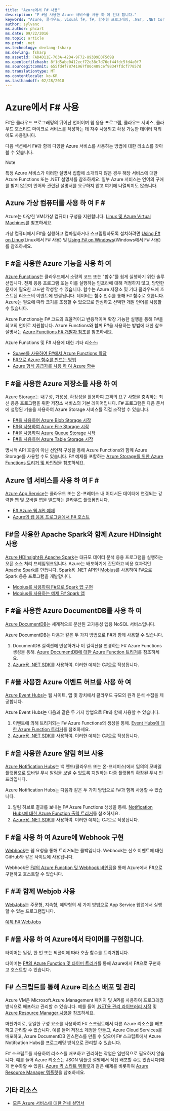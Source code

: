 ```yaml
---
title: "Azure에서 F# 사용"
description: "F #을 사용한 Azure 서비스를 사용 하 여 안내 합니다."
keywords: "Azure, 클라우드, visual f#, f#, 함수형 프로그래밍, .NET, .NET Core"
author: sylvanc
ms.author: phcart
ms.date: 09/22/2016
ms.topic: article
ms.prod: .net
ms.technology: devlang-fsharp
ms.devlang: fsharp
ms.assetid: FAD4D11E-703A-42D4-9F72-893D9E0F569B
ms.openlocfilehash: 8f1d5abe0412ecf72e38c7d76ef44fdc5fd4a0f7
ms.sourcegitcommit: 655fd4f78741967f80c409cef98347fdcf77857d
ms.translationtype: MT
ms.contentlocale: ko-KR
ms.lasthandoff: 02/28/2018
---
```

# <a name="using-f-on-azure"></a>Azure에서 F# 사용

F#은 클라우드 프로그래밍의 뛰어난 언어이며 웹 응용 프로그램, 클라우드 서비스, 클라우드 호스티드 마이크로 서비스를 작성하는 데 자주 사용되고 확장 가능한 데이터 처리에도 사용됩니다.

다음 섹션에서 F#과 함께 다양한 Azure 서비스를 사용하는 방법에 대한 리소스를 찾아볼 수 있습니다.

> [!NOTE]
> 특정 Azure 서비스가 이러한 설명서 집합에 소개되지 않은 경우 해당 서비스에 대한 Azure Functions 또는 .NET 설명서를 참조하세요. 일부 Azure 서비스는 언어의 구애를 받지 않으며 언어와 관련된 설명서를 요구하지 않고 여기에 나열되지도 않습니다.

## <a name="using-azure-virtual-machines-with-f"></a>Azure 가상 컴퓨터를 사용 하 여 F # #

Azure는 다양한 VM(가상 컴퓨터) 구성을 지원합니다. [Linux 및 Azure Virtual Machines](https://azure.microsoft.com/services/virtual-machines/)를 참조하세요.

가상 컴퓨터에서 F#을 실행하고 컴파일하거나 스크립팅하도록 설치하려면 [Using F# on Linux](http://fsharp.org/use/linux)(Linux에서 F# 사용) 및 [Using F# on Windows](http://fsharp.org/use/windows)(Windows에서 F# 사용)를 참조하세요.


## <a name="using-azure-functions-with-f"></a>F #을 사용한 Azure 기능을 사용 하 여 #

[Azure Functions](https://azure.microsoft.com/services/functions/)는 클라우드에서 소량의 코드 또는 "함수"를 쉽게 실행하기 위한 솔루션입니다. 전체 응용 프로그램 또는 이를 실행하는 인프라에 대해 걱정하지 않고, 당면한 문제에 필요한 코드만 작성할 수 있습니다. 함수는 Azure 저장소 및 기타 클라우드에 호스트된 리소스의 이벤트에 연결됩니다. 데이터는 함수 인수를 통해 F# 함수로 흐릅니다. Azure는 필요에 따라 크기를 조정할 수 있으므로 안심하고 선택한 개발 언어를 사용할 수 있습니다.

Azure Functions는 F# 코드의 효율적이고 반응적이며 확장 가능한 실행을 통해 F#을 최고의 언어로 지원합니다. Azure Functions와 함께 F#을 사용하는 방법에 대한 참조 설명서는 [Azure Functions F# 개발자 참조](/azure/azure-functions/functions-reference-fsharp)를 참조하세요.

Azure Functions 및 F# 사용에 대한 기타 리소스:

* [Suave를 사용하여 F#에서 Azure Functions 확장](https://blog.tamizhvendan.in/blog/2016/09/19/scale-up-azure-functions-in-f-number-using-suave/)
* [F#으로 Azure 함수를 만드는 방법](https://mnie.github.io/2016-09-08-AzureFunctions/)
* [Azure 형식 공급자를 사용 하 여 Azure 함수](https://compositional-it.com/blog/2017/08-30-using-the-azure-type-provider-with-azure-functions/index.html)

## <a name="using-azure-storage-with-f"></a>F #을 사용한 Azure 저장소를 사용 하 여 #

Azure Storage는 내구성, 가용성, 확장성을 활용하여 고객의 요구 사항을 충족하는 최신 응용 프로그램을 위한 저장소 서비스의 기본 레이어입니다. F# 프로그램은 다음 문서에 설명된 기술을 사용하여 Azure Storage 서비스를 직접 조작할 수 있습니다.

* [F#을 사용하여 Azure Blob Storage 시작](blob-storage.md)
* [F#을 사용하여 Azure File Storage 시작](file-storage.md)
* [F#을 사용하여 Azure Queue Storage 시작](queue-storage.md)
* [F#을 사용하여 Azure Table Storage 시작](table-storage.md)

명시적 API 호출이 아닌 선언적 구성을 통해 Azure Functions와 함께 Azure Storage를 사용할 수도 있습니다. F# 예제를 포함하는 [Azure Storage를 위한 Azure Functions 트리거 및 바인딩](/azure/azure-functions/functions-bindings-storage)을 참조하세요.

## <a name="using-azure-app-service-with-f"></a>Azure 앱 서비스를 사용 하 여 F # #

[Azure App Service](https://azure.microsoft.com/services/app-service/)는 클라우드 또는 온-프레미스 내 어디서든 데이터에 연결되는 강력한 웹 및 모바일 앱을 빌드하는 클라우드 플랫폼입니다.

* [F# Azure 웹 API 예제](https://github.com/fsprojects/azure-webapi-example)
* [Azure의 웹 응용 프로그램에서 F# 호스트](https://github.com/isaacabraham/fsharp-demonstrator)

## <a name="using-apache-spark-with-f-with-azure-hdinsight"></a>F#을 사용한 Apache Spark와 함께 Azure HDInsight 사용

[Azure HDInsight용 Apache Spark](https://azure.microsoft.com/services/hdinsight/apache-spark/)는 대규모 데이터 분석 응용 프로그램을 실행하는 오픈 소스 처리 프레임워크입니다. Azure는 배포하기에 간단하고 비용 효과적인 Apache Spark를 만듭니다. Spark용 .NET API인 [Mobius](https://github.com/Microsoft/Mobius)를 사용하여 F#으로 Spark 응용 프로그램을 개발합니다.

* [Mobius를 사용하여 F#으로 Spark 앱 구현](https://github.com/Microsoft/Mobius/blob/master/notes/spark-fsharp-mobius.md)
* [Mobius를 사용하는 예제 F# Spark 앱](https://github.com/Microsoft/Mobius/tree/master/examples/fsharp)

## <a name="using-azure-documentdb-with-f"></a>F #을 사용한 Azure DocumentDB를 사용 하 여 #

[Azure DocumentDB](https://azure.microsoft.com/services/documentdb/)는 세계적으로 분산된 고가용성 앱용 NoSQL 서비스입니다.

Azure DocumentDB는 다음과 같은 두 가지 방법으로 F#과 함께 사용할 수 있습니다.

1. DocumentDB 컬렉션에 반응하거나 이 컬렉션을 변경하는 F# Azure Functions 생성을 통해. [Azure DocumentDB에 대한 Azure Function 트리거](/azure/azure-functions/functions-bindings-documentdb)를 참조하세요.
2. [Azure용 .NET SDK](/azure/documentdb/documentdb-get-started-quickstart)를 사용하여. 이러한 예제는 C#으로 작성됩니다.

## <a name="using-azure-event-hubs-with-f"></a>F #을 사용한 Azure 이벤트 허브를 사용 하 여 #

[Azure Event Hubs](https://azure.microsoft.com/services/event-hubs/)는 웹 사이트, 앱 및 장치에서 클라우드 규모의 원격 분석 수집을 제공합니다.

Azure Event Hubs는 다음과 같은 두 가지 방법으로 F#과 함께 사용할 수 있습니다.

1. 이벤트에 의해 트리거되는 F# Azure Functions의 생성을 통해. [Event Hubs에 대한 Azure Function 트리거](/azure/azure-functions/functions-bindings-event-hubs)를 참조하세요.
2. [Azure용 .NET SDK](/azure/event-hubs/event-hubs-csharp-ephcs-getstarted)를 사용하여. 이러한 예제는 C#으로 작성됩니다.

## <a name="using-azure-notification-hubs-with-f"></a>F #을 사용한 Azure 알림 허브 사용 #

[Azure Notification Hubs](/azure/notification-hubs/)는 백 엔드(클라우드 또는 온-프레미스)에서 임의의 모바일 플랫폼으로 모바일 푸시 알림을 보낼 수 있도록 지원하는 다중 플랫폼의 확장된 푸시 인프라입니다.

Azure Notification Hubs는 다음과 같은 두 가지 방법으로 F#과 함께 사용할 수 있습니다.

1. 알림 허브로 결과를 보내는 F# Azure Functions 생성을 통해. [Notification Hubs에 대한 Azure Function 출력 트리거](/azure/azure-functions/functions-bindings-notification-hubs)를 참조하세요.
2. [Azure용 .NET SDK](https://blogs.msdn.microsoft.com/azuremobile/2014/04/08/push-notifications-using-notification-hub-and-net-backend/)를 사용하여. 이러한 예제는 C#으로 작성됩니다.


## <a name="implementing-webhooks-on-azure-with-f"></a>F #을 사용 하 여 Azure에 Webhook 구현 #

[Webhook](https://en.wikipedia.org/wiki/Webhook)는 웹 요청을 통해 트리거되는 콜백입니다. Webhook는 신호 이벤트에 대한 GitHub와 같은 사이트에 사용됩니다. 

Webhook은 [F#의 Azure Function 및 Webhook 바인딩](/azure/azure-functions/functions-bindings-http-webhook)을 통해 Azure에서 F#으로 구현하고 호스트할 수 있습니다.

## <a name="using-webjobs-with-f"></a>F #과 함께 Webjob 사용 #

[WebJobs](/azure/app-service-web/web-sites-create-web-jobs)는 주문형, 지속형, 예약형의 세 가지 방법으로 App Service 웹앱에서 실행할 수 있는 프로그램입니다.

[예제 F# WebJobs](https://github.com/andredublin/fsharp-azure-webjob)

## <a name="implementing-timers-on-azure-with-f"></a>F #을 사용 하 여 Azure에서 타이머를 구현합니다. #

타이머는 일정, 한 번 또는 되풀이에 따라 호출 함수를 트리거합니다.

타이머는 [F#의 Azure Function 및 타이머 트리거](/azure/azure-functions/functions-bindings-timer)를 통해 Azure에서 F#으로 구현하고 호스트할 수 있습니다.

## <a name="deploying-and-managing-azure-resources-with-f-scripts"></a>F# 스크립트를 통해 Azure 리소스 배포 및 관리 #

Azure VM은 Microsoft.Azure.Management 패키지 및 API를 사용하여 프로그래밍 방식으로 배포하고 관리할 수 있습니다. 예를 들어 [.NET용 관리 라이브러리 시작](https://msdn.microsoft.com/library/dn722415.aspx) 및 [Azure Resource Manager 사용](/azure/azure-resource-manager/resource-manager-deployment-model)을 참조하세요.

마찬가지로, 동일한 구성 요소를 사용하여 F# 스크립트에서 다른 Azure 리소스를 배포하고 관리할 수 있습니다. 예를 들어 저장소 계정을 만들고, Azure Cloud Services를 배포하고, Azure DocumentDB 인스턴스를 만들 수 있으며 F# 스크립트에서 Azure Notifcation Hubs를 프로그래밍 방식으로 관리할 수 있습니다.

F# 스크립트를 사용하여 리소스를 배포하고 관리하는 작업은 일반적으로 필요하지 않습니다. 예를 들어 Azure 리소스는 JSON 템플릿 설명에서 직접 배포할 수도 있습니다(매개 변수화할 수 있음). [Azure 퀵 스타트 템플릿](https://azure.microsoft.com/documentation/templates/)과 같은 예제를 비롯하여 [Azure Resource Manager 템플릿](/azure/azure-resource-manager/resource-manager-template-best-practices)을 참조하세요.

## <a name="other-resources"></a>기타 리소스

* [모든 Azure 서비스에 대한 전체 설명서](/azure/)
